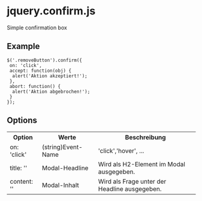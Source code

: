 # jquery.confirm.js
Simple confirmation box
 
## Example

```
$('.removeButton').confirm({
 on: 'click',
 accept: function(obj) {
  alert('Aktion akzeptiert!');
 },
 abort: function() {
  alert('Aktion abgebrochen!');
 }
});
```

## Options

<table width="100%">
	<tr>
		<th>Option</th><th>Werte</th><th>Beschreibung</th>
	</tr>
	<tr>
		<td>on: 'click'</td>
		<td>(string)Event-Name</td>
		<td>'click','hover', ...</td>
	</tr>
	<tr>
		<td>title: ''</td>
		<td>Modal-Headline</td>
		<td>Wird als H2-Element im Modal ausgegeben.</td>
	</tr>
	<tr>
		<td>content: ''</td>
		<td>Modal-Inhalt</td>
		<td>Wird als Frage unter der Headline ausgegeben.</td>
	</tr>
</table>

